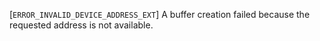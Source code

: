 [`ERROR_INVALID_DEVICE_ADDRESS_EXT`] A buffer creation failed
because the requested address is not available.